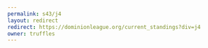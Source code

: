 ```yaml
---
permalink: s43/j4
layout: redirect
redirect: https://dominionleague.org/current_standings?div=j4
owner: truffles
---
```

